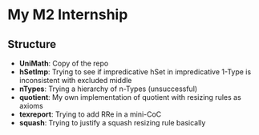 # My M2 Internship

## Structure

* **UniMath**: Copy of the repo
* **hSetImp**: Trying to see if impredicative hSet in impredicative 1-Type is inconsistent with excluded middle
* **nTypes**: Trying a hierarchy of n-Types (unsuccessful)
* **quotient**: My own implementation of quotient with resizing rules as axioms
* **texreport**: Trying to add RRe in a mini-CoC
* **squash**: Trying to justify a squash resizing rule basically
